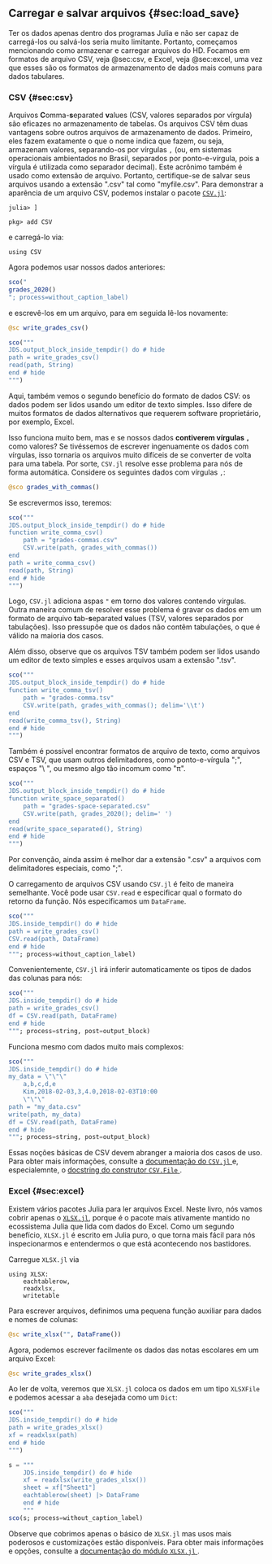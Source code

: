 ## Carregar e salvar arquivos {#sec:load_save}

Ter os dados apenas dentro dos programas Julia e não ser capaz de carregá-los ou salvá-los seria muito limitante.
Portanto, começamos mencionando como armazenar e carregar arquivos do HD.
Focamos em formatos de arquivo CSV, veja @sec:csv, e Excel, veja @sec:excel, uma vez que esses são os formatos de armazenamento de dados mais comuns para dados tabulares.

### CSV {#sec:csv}

Arquivos **C**omma-**s**eparated **v**alues (CSV, valores separados por vírgula) são eficazes no armazenamento de tabelas.
Os arquivos CSV têm duas vantagens sobre outros arquivos de armazenamento de dados.
Primeiro, eles fazem exatamente o que o nome indica que fazem, ou seja, armazenam valores, separando-os por vírgulas `,` (ou, em sistemas operacionais ambientados no Brasil, separados por ponto-e-vírgula, pois a vírgula é utilizada como separador decimal).
Este acrônimo também é usado como extensão de arquivo.
Portanto, certifique-se de salvar seus arquivos usando a extensão ".csv" tal como "myfile.csv".
Para demonstrar a aparência de um arquivo CSV, podemos instalar o pacote [`CSV.jl`](http://csv.juliadata.org/latest/):

```
julia> ]

pkg> add CSV
```

e carregá-lo via:

```
using CSV
```

Agora podemos usar nossos dados anteriores:

```jl
sco("
grades_2020()
"; process=without_caption_label)
```

e escrevê-los em um arquivo, para em seguida lê-los novamente:

```jl
@sc write_grades_csv()
```

```jl
sco("""
JDS.output_block_inside_tempdir() do # hide
path = write_grades_csv()
read(path, String)
end # hide
""")
```

Aqui, também vemos o segundo benefício do formato de dados CSV: os dados podem ser lidos usando um editor de texto simples.
Isso difere de muitos formatos de dados alternativos que requerem software proprietário, por exemplo, Excel.

Isso funciona muito bem, mas e se nossos dados **contiverem vírgulas `,`** como valores?
Se tivéssemos de escrever ingenuamente os dados com vírgulas, isso tornaria os arquivos muito difíceis de se converter de volta para uma tabela.
Por sorte, `CSV.jl` resolve esse problema para nós de forma automática.
Considere os seguintes dados com vírgulas `,`:

```jl
@sco grades_with_commas()
```

Se escrevermos isso, teremos:

```jl
sco("""
JDS.output_block_inside_tempdir() do # hide
function write_comma_csv()
    path = "grades-commas.csv"
    CSV.write(path, grades_with_commas())
end
path = write_comma_csv()
read(path, String)
end # hide
""")
```

Logo, `CSV.jl` adiciona aspas `"` em torno dos valores contendo vírgulas.
Outra maneira comum de resolver esse problema é gravar os dados em um formato de arquivo **t**ab-**s**eparated **v**alues (TSV, valores separados por tabulações).
Isso pressupõe que os dados não contêm tabulações, o que é válido na maioria dos casos.

Além disso, observe que os arquivos TSV também podem ser lidos usando um editor de texto simples e esses arquivos usam a extensão ".tsv".

```jl
sco("""
JDS.output_block_inside_tempdir() do # hide
function write_comma_tsv()
    path = "grades-comma.tsv"
    CSV.write(path, grades_with_commas(); delim='\\t')
end
read(write_comma_tsv(), String)
end # hide
""")
```

Também é possível encontrar formatos de arquivo de texto, como arquivos CSV e TSV, que usam outros delimitadores, como ponto-e-vírgula ";", espaços "\ ", ou mesmo algo tão incomum como "π".

```jl
sco("""
JDS.output_block_inside_tempdir() do # hide
function write_space_separated()
    path = "grades-space-separated.csv"
    CSV.write(path, grades_2020(); delim=' ')
end
read(write_space_separated(), String)
end # hide
""")
```

Por convenção, ainda assim é melhor dar a extensão ".csv" a arquivos com delimitadores especiais, como ";".

O carregamento de arquivos CSV usando `CSV.jl` é feito de maneira semelhante.
Você pode usar `CSV.read` e especificar qual o formato do retorno da função.
Nós especificamos um `DataFrame`.

```jl
sco("""
JDS.inside_tempdir() do # hide
path = write_grades_csv()
CSV.read(path, DataFrame)
end # hide
"""; process=without_caption_label)
```

Convenientemente, `CSV.jl` irá inferir automaticamente os tipos de dados das colunas para nós:

```jl
sco("""
JDS.inside_tempdir() do # hide
path = write_grades_csv()
df = CSV.read(path, DataFrame)
end # hide
"""; process=string, post=output_block)
```

Funciona mesmo com dados muito mais complexos:

```jl
sco("""
JDS.inside_tempdir() do # hide
my_data = \"\"\"
    a,b,c,d,e
    Kim,2018-02-03,3,4.0,2018-02-03T10:00
    \"\"\"
path = "my_data.csv"
write(path, my_data)
df = CSV.read(path, DataFrame)
end # hide
"""; process=string, post=output_block)
```

Essas noções básicas de CSV devem abranger a maioria dos casos de uso.
Para obter mais informações, consulte a [documentação do `CSV.jl` ](https://csv.juliadata.org/stable) e, especialemnte, o [docstring do construtor `CSV.File`  ](https://csv.juliadata.org/stable/#CSV.File).

### Excel {#sec:excel}

Existem vários pacotes Julia para ler arquivos Excel.
Neste livro, nós vamos cobrir apenas o [`XLSX.jl`](https://github.com/felipenoris/XLSX.jl), porque é o pacote mais ativamente mantido no ecossistema Julia que lida com dados do Excel.
Como um segundo benefício, `XLSX.jl` é escrito em Julia puro, o que torna mais fácil para nós inspecionarmos e entendermos o que está acontecendo nos bastidores.

Carregue `XLSX.jl` via

```
using XLSX:
    eachtablerow,
    readxlsx,
    writetable
```

Para escrever arquivos, definimos uma pequena função auxiliar para dados e nomes de colunas:

```jl
@sc write_xlsx("", DataFrame())
```

Agora, podemos escrever facilmente os dados das notas escolares em um arquivo Excel:

```jl
@sc write_grades_xlsx()
```

Ao ler de volta, veremos que `XLSX.jl` coloca os dados em um tipo `XLSXFile` e podemos acessar a `aba` desejada como um `Dict`:

```jl
sco("""
JDS.inside_tempdir() do # hide
path = write_grades_xlsx()
xf = readxlsx(path)
end # hide
""")
```

```jl
s = """
    JDS.inside_tempdir() do # hide
    xf = readxlsx(write_grades_xlsx())
    sheet = xf["Sheet1"]
    eachtablerow(sheet) |> DataFrame
    end # hide
    """
sco(s; process=without_caption_label)
```

Observe que cobrimos apenas o básico de `XLSX.jl` mas usos mais poderosos e customizações estão disponíveis.
Para obter mais informações e opções, consulte a [documentação do módulo `XLSX.jl` ](https://felipenoris.github.io/XLSX.jl/stable/).
